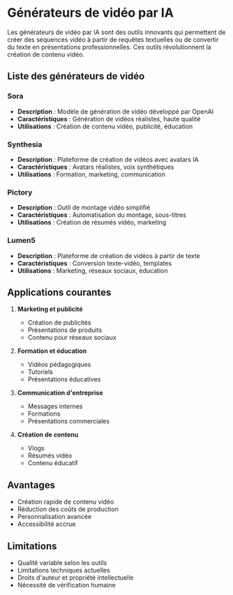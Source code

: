 # Générateurs de vidéo par IA

Les générateurs de vidéo par IA sont des outils innovants qui permettent de créer des séquences vidéo à partir de requêtes textuelles ou de convertir du texte en présentations professionnelles. Ces outils révolutionnent la création de contenu vidéo.

## Liste des générateurs de vidéo

### Sora
- **Description** : Modèle de génération de vidéo développé par OpenAI
- **Caractéristiques** : Génération de vidéos réalistes, haute qualité
- **Utilisations** : Création de contenu vidéo, publicité, éducation

### Synthesia
- **Description** : Plateforme de création de vidéos avec avatars IA
- **Caractéristiques** : Avatars réalistes, voix synthétiques
- **Utilisations** : Formation, marketing, communication

### Pictory
- **Description** : Outil de montage vidéo simplifié
- **Caractéristiques** : Automatisation du montage, sous-titres
- **Utilisations** : Création de résumés vidéo, marketing

### Lumen5
- **Description** : Plateforme de création de vidéos à partir de texte
- **Caractéristiques** : Conversion texte-vidéo, templates
- **Utilisations** : Marketing, réseaux sociaux, éducation

## Applications courantes

1. **Marketing et publicité**
   - Création de publicités
   - Présentations de produits
   - Contenu pour réseaux sociaux

2. **Formation et éducation**
   - Vidéos pédagogiques
   - Tutoriels
   - Présentations éducatives

3. **Communication d'entreprise**
   - Messages internes
   - Formations
   - Présentations commerciales

4. **Création de contenu**
   - Vlogs
   - Résumés vidéo
   - Contenu éducatif

## Avantages

- Création rapide de contenu vidéo
- Réduction des coûts de production
- Personnalisation avancée
- Accessibilité accrue

## Limitations

- Qualité variable selon les outils
- Limitations techniques actuelles
- Droits d'auteur et propriété intellectuelle
- Nécessité de vérification humaine 
